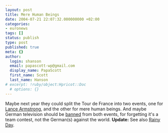 ```yaml
---
layout: post
title: Mere Human Beings
date: 2004-07-21 22:07:32.000000000 +02:00
categories:
- euronews
tags: []
status: publish
type: post
published: true
meta: {}
author:
  login: shanson
  email: papascott-wp@gmail.com
  display_name: PapaScott
  first_name: Scott
  last_name: Hanson
# excerpt: !ruby/object:Hpricot::Doc
  # options: {}
---
```

<p>Maybe next year they could split the Tour de France into two events, one for <a href="http://www.nytimes.com/2004/07/21/sports/sportsspecial/21CND-TOUR.html?hp" title="The New York Times > Sports > Sports Special > Armstrong Wins Time Trial, Extending Lead">Lance Armstrong</a>, and the other for mere human beings. And maybe German television should be <a href="http://www.spiegel.de/sport/sonst/0,1518,309824,00.html" title="Eklat im TV: Voigt im ZDF-Interview abgeschaltet - Sport - SPIEGEL ONLINE">banned</a> from both events, for forgetting it's a team contest, not the German(s) against the world. <strong>Update:</strong> See also <a href="http://www.eamonn.com/archives/001437.html#001437" title="Eamonn Fitzgerald's Rainy Day: Rum notions of free speech on the Rhine">Rainy Day</a>.</p>
